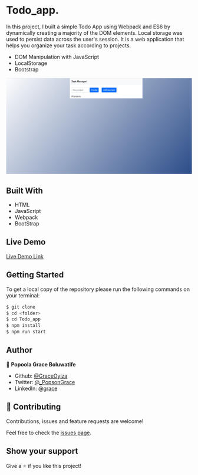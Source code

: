 # Todo_app.

In this project, I built a simple Todo App using Webpack and ES6 by dynamically creating a majority of the DOM elements. Local storage was used to persist data across the user's session. It is a web application that helps you organize your task according to projects.

- DOM Manipulation with JavaScript
- LocalStorage
- Bootstrap

![screenshot](./todo.png)

## Built With

- HTML
- JavaScript
- Webpack
- BootStrap

## Live Demo

[Live Demo Link](https://jovial-lichterman-4432e1.netlify.app/)

## Getting Started

To get a local copy of the repository please run the following commands on your terminal:

```bash
$ git clone
$ cd <folder>
$ cd Todo_app
$ npm install
$ npm run start
```

## Author

👤 **Popoola Grace Boluwatife**

- Github: [@GraceOyiza](https://github.com/GraceOyiza)
- Twitter: [@\_PopsonGrace](https://twitter.com/_PopsonGrace)
- LinkedIn: [@grace](https://www.linkedin.com/in/grace-popoola)

## 🤝 Contributing

Contributions, issues and feature requests are welcome!

Feel free to check the [issues page](https://github.com/GraceOyiza/Todo_app/issues).

## Show your support

Give a ⭐️ if you like this project!
